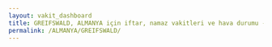 ```yaml
---
layout: vakit_dashboard
title: GREIFSWALD, ALMANYA için iftar, namaz vakitleri ve hava durumu - ilçe/eyalet seç
permalink: /ALMANYA/GREIFSWALD/
---
```


<script type="text/javascript">
  var GLOBAL_COUNTRY = 'ALMANYA';
  var GLOBAL_CITY = 'GREIFSWALD';
  var GLOBAL_STATE = '';
  var lat = 72;
  var lon = 21;
</script>

